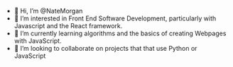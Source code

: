 - 👋 Hi, I’m @NateMorgan
- 👀 I’m interested in Front End Software Development, particularly with Javascript and the React framework.
- 🌱 I’m currently learning algorithms and the basics of creating Webpages with JavaScript.
- 💞️ I’m looking to collaborate on projects that that use Python or JavaScript
